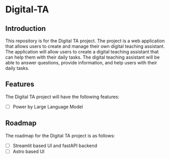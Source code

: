 <!--
 * @Author: hibana2077 hibana2077@gmail.com
 * @Date: 2024-05-05 10:00:24
 * @LastEditors: hibana2077 hibana2077@gmail.com
 * @LastEditTime: 2024-05-05 10:07:45
 * @FilePath: \Digital-TA\README.md
 * @Description: 这是默认设置,请设置`customMade`, 打开koroFileHeader查看配置 进行设置: https://github.com/OBKoro1/koro1FileHeader/wiki/%E9%85%8D%E7%BD%AE
-->
# Digital-TA

## Introduction

This repository is for the Digital TA project. The project is a web application that allows users to create and manage their own digital teaching assistant. The application will allow users to create a digital teaching assistant that can help them with their daily tasks. The digital teaching assistant will be able to answer questions, provide information, and help users with their daily tasks.

## Features

The Digital TA project will have the following features:

- [ ] Power by Large Language Model


## Roadmap

The roadmap for the Digital TA project is as follows:

- [ ] Streamlit based UI and fastAPI backend
- [ ] Astro based UI